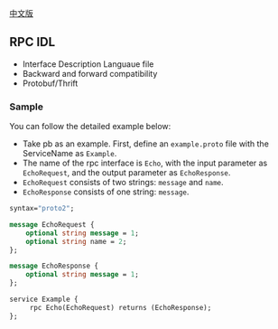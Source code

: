 [中文版](/docs/tutorial-01-idl.md)

## RPC IDL

- Interface Description Languaue file
- Backward and forward compatibility
- Protobuf/Thrift

### Sample

You can follow the detailed example below:

- Take pb as an example. First, define an `example.proto` file with the ServiceName as `Example`.
- The name of the rpc interface is `Echo`, with the input parameter as `EchoRequest`, and the output parameter as `EchoResponse`.
- `EchoRequest` consists of two strings: `message` and `name`.
- `EchoResponse` consists of one string: `message`.

~~~proto
syntax="proto2";

message EchoRequest {
    optional string message = 1;
    optional string name = 2;
};

message EchoResponse {
    optional string message = 1;
};

service Example {
     rpc Echo(EchoRequest) returns (EchoResponse);
};
~~~

